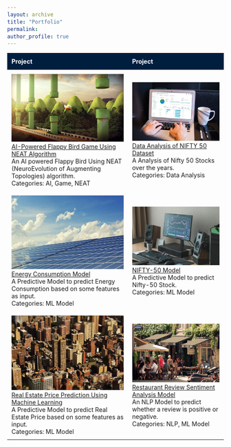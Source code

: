 ```yaml
---
layout: archive
title: "Portfolio"
permalink: 
author_profile: true
---
```


| Project                                                                                  | Project                                                                                  |
|------------------------------------------------------------------------------------------|------------------------------------------------------------------------------------------|
| ![AI-Powered Flappy Bird Game](/images/Flappy3D.webp)<br>[AI-Powered Flappy Bird Game Using NEAT Algorithm](/ai/)<br>An AI powered Flappy Bird Using NEAT (NeuroEvolution of Augmenting Topologies) algorithm.<br>Categories: AI, Game, NEAT | ![Data Analysis](/images/DA.jpg)<br>[Data Analysis of NIFTY 50 Dataset](/ds/)<br>A Analysis of Nifty 50 Stocks over the years.<br>Categories: Data Analysis |
| ![Energy Consumption Model](/images/Energy2.jpg)<br>[Energy Consumption Model](/ec/)<br>A Predictive Model to predict Energy Consumption based on some features as input.<br>Categories: ML Model | ![NIFTY-50 Model](/images/nift50epg.jpg)<br>[NIFTY-50 Model](/n50/)<br>A Predictive Model to predict Nifty-50 Stock.<br>Categories: ML Model |
| ![Real Estate Price Prediction](/images/RealEstate2.jpg)<br>[Real Estate Price Prediction Using Machine Learning](/re/)<br>A Predictive Model to predict Real Estate Price based on some features as input.<br>Categories: ML Model | ![Restaurant Review Sentiment Analysis](/images/Restaurant1.jpg)<br>[Restaurant Review Sentiment Analysis Model](/rs/)<br>An NLP Model to predict whether a review is positive or negative.<br>Categories: NLP, ML Model |


<style>
  /* Apply deep blue color to table headers */
  table {
    width: 100%;
    border-collapse: collapse;
  }

  th {
    background-color: #001f3f; /* Deep blue */
    color: white;
    padding: 10px;
    text-align: left;
  }

  td {
    padding: 10px;
  }
</style>

